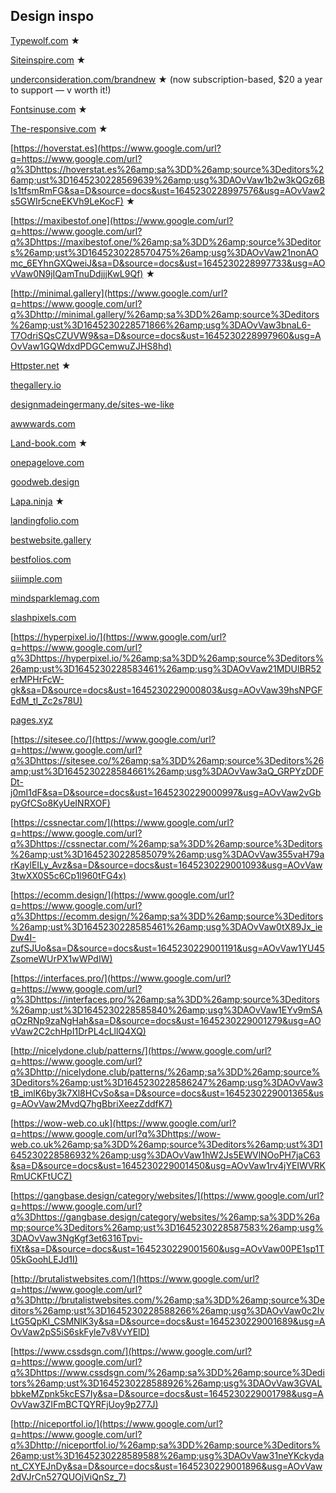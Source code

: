 ## Design inspo

[T](https://www.google.com/url?q=https://www.google.com/url?q%3Dhttp://typewolf.com%26amp;sa%3DD%26amp;source%3Deditors%26amp;ust%3D1645230228563646%26amp;usg%3DAOvVaw1saYkPzMMBf71MK1PvnxiU&sa=D&source=docs&ust=1645230228996643&usg=AOvVaw1OqOjyvftaiVa6iU1amk6w)[ypewolf.com](https://www.google.com/url?q=https://www.google.com/url?q%3Dhttp://typewolf.com%26amp;sa%3DD%26amp;source%3Deditors%26amp;ust%3D1645230228564089%26amp;usg%3DAOvVaw2zVS77OmEnlcaHfK7RpDAE&sa=D&source=docs&ust=1645230228996720&usg=AOvVaw05Y2hQ4ZBSJLfiZiY91yvM) ★

[S](https://www.google.com/url?q=https://www.google.com/url?q%3Dhttp://siteinspire.com%26amp;sa%3DD%26amp;source%3Deditors%26amp;ust%3D1645230228565347%26amp;usg%3DAOvVaw2GRQLuMHT2BhAGHBs7tw5W&sa=D&source=docs&ust=1645230228996880&usg=AOvVaw0Q5y2qQqDsJRmfPE8pwDSC)[iteinspire.com](https://www.google.com/url?q=https://www.google.com/url?q%3Dhttp://siteinspire.com%26amp;sa%3DD%26amp;source%3Deditors%26amp;ust%3D1645230228565713%26amp;usg%3DAOvVaw25W-BNe0iq-wntEbr9u0Jo&sa=D&source=docs&ust=1645230228996961&usg=AOvVaw1ie25giWd1Q2Z3DVPa8hSK) ★

[underconsideration.com/brandnew](https://www.google.com/url?q=https://www.google.com/url?q%3Dhttps://www.underconsideration.com/brandnew%26amp;sa%3DD%26amp;source%3Deditors%26amp;ust%3D1645230228566909%26amp;usg%3DAOvVaw0wkclvNa6GY-rMevsBAL6R&sa=D&source=docs&ust=1645230228997129&usg=AOvVaw1LHZGbzyKyzV2r0BUqmqwl) ★ (now subscription-based, $20 a year to support — v worth it!)

[Fontsinuse.com](https://www.google.com/url?q=https://www.google.com/url?q%3Dhttps://fontsinuse.com%26amp;sa%3DD%26amp;source%3Deditors%26amp;ust%3D1645230228567439%26amp;usg%3DAOvVaw2BMuHF_D1H3ypBBYIXX9FD&sa=D&source=docs&ust=1645230228997244&usg=AOvVaw0MMeMoVrEAWjGsk7pWvgGS) ★

[T](https://www.google.com/url?q=https://www.google.com/url?q%3Dhttp://the-responsive.com%26amp;sa%3DD%26amp;source%3Deditors%26amp;ust%3D1645230228568050%26amp;usg%3DAOvVaw1MKHlKvF-sVhrjk7XwDGDM&sa=D&source=docs&ust=1645230228997347&usg=AOvVaw0GkhDZPwF1qIbxaxByLZWe)[he-responsive.com](https://www.google.com/url?q=https://www.google.com/url?q%3Dhttp://the-responsive.com%26amp;sa%3DD%26amp;source%3Deditors%26amp;ust%3D1645230228568427%26amp;usg%3DAOvVaw1CU3Rz3cjpKEMtdYCaYaEl&sa=D&source=docs&ust=1645230228997422&usg=AOvVaw274UVTuT0K2LhKWsfzbIOr) ★

[https://hoverstat.es](https://www.google.com/url?q=https://www.google.com/url?q%3Dhttps://hoverstat.es%26amp;sa%3DD%26amp;source%3Deditors%26amp;ust%3D1645230228569639%26amp;usg%3DAOvVaw1b2w3kQGz6BIs1tfsmRmFG&sa=D&source=docs&ust=1645230228997576&usg=AOvVaw2s5GWIr5cneEKVh9LeKocF) ★

[https://maxibestof.one](https://www.google.com/url?q=https://www.google.com/url?q%3Dhttps://maxibestof.one/%26amp;sa%3DD%26amp;source%3Deditors%26amp;ust%3D1645230228570475%26amp;usg%3DAOvVaw21nonAOmc_6EYhnGXQweiJ&sa=D&source=docs&ust=1645230228997733&usg=AOvVaw0N9jIQamTnuDdjjjKwL9Qf) ★

[http://minimal.gallery](https://www.google.com/url?q=https://www.google.com/url?q%3Dhttp://minimal.gallery/%26amp;sa%3DD%26amp;source%3Deditors%26amp;ust%3D1645230228571866%26amp;usg%3DAOvVaw3bnaL6-T7OdriSQsCZUVW9&sa=D&source=docs&ust=1645230228997960&usg=AOvVaw1GQWdxdPDGCemwuZJHS8hd)

[H](https://www.google.com/url?q=https://www.google.com/url?q%3Dhttp://httpster.net/%26amp;sa%3DD%26amp;source%3Deditors%26amp;ust%3D1645230228572249%26amp;usg%3DAOvVaw3Q0TTrVRq9Gr4sSfPCYlmB&sa=D&source=docs&ust=1645230228998113&usg=AOvVaw2UZ4a2T7lx3iyNinmpdTh2)[ttpster.net](https://www.google.com/url?q=https://www.google.com/url?q%3Dhttp://httpster.net/%26amp;sa%3DD%26amp;source%3Deditors%26amp;ust%3D1645230228572643%26amp;usg%3DAOvVaw0lRXVggwNqdDQyylMMGfeq&sa=D&source=docs&ust=1645230228998263&usg=AOvVaw3n4BNbuqbdJtODOGzGisZ5) ★

[thegallery.io](https://www.google.com/url?q=https://www.google.com/url?q%3Dhttp://thegallery.io/%26amp;sa%3DD%26amp;source%3Deditors%26amp;ust%3D1645230228573974%26amp;usg%3DAOvVaw2sQWx7Uqr8xA0KkbgFrzo7&sa=D&source=docs&ust=1645230228998445&usg=AOvVaw29fVL5EXlGvC1OIMDUXPTm)

[designmadeingermany.de/sites-we-like](https://www.google.com/url?q=https://www.google.com/url?q%3Dhttp://designmadeingermany.de/sites-we-like%26amp;sa%3DD%26amp;source%3Deditors%26amp;ust%3D1645230228574483%26amp;usg%3DAOvVaw3F3st3zgiXnuYg0DxpjAH_&sa=D&source=docs&ust=1645230228998613&usg=AOvVaw2MRbSzShCLiAC03fpW6ALX)

[awwwards.com](https://www.google.com/url?q=https://www.google.com/url?q%3Dhttps://www.awwwards.com/%26amp;sa%3DD%26amp;source%3Deditors%26amp;ust%3D1645230228574927%26amp;usg%3DAOvVaw0mLD7g1yDpeXotpPjUuoJ9&sa=D&source=docs&ust=1645230228998772&usg=AOvVaw3dynS_Pcpopk9gRxXupl3_)

[L](https://www.google.com/url?q=https://www.google.com/url?q%3Dhttp://land-book.com/%26amp;sa%3DD%26amp;source%3Deditors%26amp;ust%3D1645230228575319%26amp;usg%3DAOvVaw3hWRhW_xaZQixu-jned6cK&sa=D&source=docs&ust=1645230228998921&usg=AOvVaw0Ra2NJnHnI1A1BbtoeR16f)[and-book.com](https://www.google.com/url?q=https://www.google.com/url?q%3Dhttp://land-book.com/%26amp;sa%3DD%26amp;source%3Deditors%26amp;ust%3D1645230228575627%26amp;usg%3DAOvVaw1t7GVdQNk9JWNB0G79kWRa&sa=D&source=docs&ust=1645230228999070&usg=AOvVaw0QkumyBiQk_hP6PYpDxYD5) ★

[onepagelove.com](https://www.google.com/url?q=https://www.google.com/url?q%3Dhttp://onepagelove.com%26amp;sa%3DD%26amp;source%3Deditors%26amp;ust%3D1645230228577140%26amp;usg%3DAOvVaw1RKo8ylVho-JmiaHhNFx-K&sa=D&source=docs&ust=1645230228999379&usg=AOvVaw1oKiGnz19-QWcuhbAItAx2)

[goodweb.design](https://www.google.com/url?q=https://www.google.com/url?q%3Dhttp://www.goodweb.design/%26amp;sa%3DD%26amp;source%3Deditors%26amp;ust%3D1645230228577595%26amp;usg%3DAOvVaw2xu_Lwyo1pALO03k4DXmOt&sa=D&source=docs&ust=1645230228999529&usg=AOvVaw32V9s_BCROFf_BjvjAEA7w)

[L](https://www.google.com/url?q=https://www.google.com/url?q%3Dhttps://www.lapa.ninja/%26amp;sa%3DD%26amp;source%3Deditors%26amp;ust%3D1645230228578106%26amp;usg%3DAOvVaw3XCyp1aMA-UZtkHs-5WZRN&sa=D&source=docs&ust=1645230228999682&usg=AOvVaw1W3iYdAubwSgqUzf2_oT-F)[apa.ninja](https://www.google.com/url?q=https://www.google.com/url?q%3Dhttps://www.lapa.ninja/%26amp;sa%3DD%26amp;source%3Deditors%26amp;ust%3D1645230228578432%26amp;usg%3DAOvVaw18Oc3OvQEJlVvcICFAt11B&sa=D&source=docs&ust=1645230228999804&usg=AOvVaw2zyAS_RM3YVXOfaXoMVwil) ★

[landingfolio.com](https://www.google.com/url?q=https://www.google.com/url?q%3Dhttps://www.landingfolio.com/%26amp;sa%3DD%26amp;source%3Deditors%26amp;ust%3D1645230228579043%26amp;usg%3DAOvVaw0Q4B0sM4LVG6iMQnHDvcv0&sa=D&source=docs&ust=1645230228999958&usg=AOvVaw1k1V4IJNrB0hjAvh22oGXw)

[bestwebsite.gallery](https://www.google.com/url?q=https://www.google.com/url?q%3Dhttps://bestwebsite.gallery/%26amp;sa%3DD%26amp;source%3Deditors%26amp;ust%3D1645230228579770%26amp;usg%3DAOvVaw1re59g7PNSXLisYWXHZkSL&sa=D&source=docs&ust=1645230229000113&usg=AOvVaw1WOL3p-AyjAar3JEYP1kkN)

[bestfolios.com](https://www.google.com/url?q=https://www.google.com/url?q%3Dhttp://www.bestfolios.com/%26amp;sa%3DD%26amp;source%3Deditors%26amp;ust%3D1645230228580379%26amp;usg%3DAOvVaw2JNUM3HnTDWgQQ5iVmnQcW&sa=D&source=docs&ust=1645230229000258&usg=AOvVaw2Z7nyq0NipILMp501J3nP-)

[siiimple.c](https://www.google.com/url?q=https://www.google.com/url?q%3Dhttps://siiimple.com/%26amp;sa%3DD%26amp;source%3Deditors%26amp;ust%3D1645230228580947%26amp;usg%3DAOvVaw2XuuICCztQhTc2nOytmF1i&sa=D&source=docs&ust=1645230229000355&usg=AOvVaw2rW4ZJdGqBMoGrlBxeBrrU)[o](https://www.google.com/url?q=https://www.google.com/url?q%3Dhttps://siiimple.com/%26amp;sa%3DD%26amp;source%3Deditors%26amp;ust%3D1645230228581325%26amp;usg%3DAOvVaw2a4X98IVMiFf5RohegMfTK&sa=D&source=docs&ust=1645230229000435&usg=AOvVaw0nCMvyOVyRSspERZWuoBf7)[m](https://www.google.com/url?q=https://www.google.com/url?q%3Dhttps://siiimple.com/%26amp;sa%3DD%26amp;source%3Deditors%26amp;ust%3D1645230228581743%26amp;usg%3DAOvVaw1EgfPj13_GdZeDTW6QHzmw&sa=D&source=docs&ust=1645230229000517&usg=AOvVaw3G960ffOvAZqoggpZUBgEd)

[mindsparklemag.com](https://www.google.com/url?q=https://www.google.com/url?q%3Dhttps://mindsparklemag.com/category/website/%26amp;sa%3DD%26amp;source%3Deditors%26amp;ust%3D1645230228582342%26amp;usg%3DAOvVaw2GEkkRc70-j1_iP76XAsDl&sa=D&source=docs&ust=1645230229000626&usg=AOvVaw3tJY79qRjLAXRrThEWX8i1)

[slashpixels.com](https://www.google.com/url?q=https://www.google.com/url?q%3Dhttp://slashpixels.com%26amp;sa%3DD%26amp;source%3Deditors%26amp;ust%3D1645230228582901%26amp;usg%3DAOvVaw2FosafX76KTAwnMajwUXtD&sa=D&source=docs&ust=1645230229000715&usg=AOvVaw2Mmlbeh7uEpCId2QpTe-S-)

[https://hyperpixel.io/](https://www.google.com/url?q=https://www.google.com/url?q%3Dhttps://hyperpixel.io/%26amp;sa%3DD%26amp;source%3Deditors%26amp;ust%3D1645230228583461%26amp;usg%3DAOvVaw21MDUlBR52erMPHrFcW-gk&sa=D&source=docs&ust=1645230229000803&usg=AOvVaw39hsNPGFEdM_tI_Zc2s78U)

[pages.xyz](https://www.google.com/url?q=https://www.google.com/url?q%3Dhttps://www.pages.xyz/%26amp;sa%3DD%26amp;source%3Deditors%26amp;ust%3D1645230228584039%26amp;usg%3DAOvVaw0k89TxUrXh9LMSiJWt7AVw&sa=D&source=docs&ust=1645230229000902&usg=AOvVaw1_8-xCUkOXrn2Crkw2DPZH)

[https://sitesee.co/](https://www.google.com/url?q=https://www.google.com/url?q%3Dhttps://sitesee.co/%26amp;sa%3DD%26amp;source%3Deditors%26amp;ust%3D1645230228584661%26amp;usg%3DAOvVaw3aQ_GRPYzDDFDt-j0mI1dF&sa=D&source=docs&ust=1645230229000997&usg=AOvVaw2vGbpyGfCSo8KyUeINRXOF)

[https://cssnectar.com/](https://www.google.com/url?q=https://www.google.com/url?q%3Dhttps://cssnectar.com/%26amp;sa%3DD%26amp;source%3Deditors%26amp;ust%3D1645230228585079%26amp;usg%3DAOvVaw355vaH79arKaylEILy_Avz&sa=D&source=docs&ust=1645230229001093&usg=AOvVaw3twXX0S5c6Cp1l960tFG4x)

[https://ecomm.design/](https://www.google.com/url?q=https://www.google.com/url?q%3Dhttps://ecomm.design/%26amp;sa%3DD%26amp;source%3Deditors%26amp;ust%3D1645230228585461%26amp;usg%3DAOvVaw0tX89Jx_ieDw4I-zufSJUo&sa=D&source=docs&ust=1645230229001191&usg=AOvVaw1YU45ZsomeWUrPX1wWPdIW)

[https://interfaces.pro/](https://www.google.com/url?q=https://www.google.com/url?q%3Dhttps://interfaces.pro/%26amp;sa%3DD%26amp;source%3Deditors%26amp;ust%3D1645230228585840%26amp;usg%3DAOvVaw1EYv9mSAqOzRNp9zaNgHah&sa=D&source=docs&ust=1645230229001279&usg=AOvVaw2C2chHpI1DrPL4cLllQ4XQ)

[http://nicelydone.club/patterns/](https://www.google.com/url?q=https://www.google.com/url?q%3Dhttp://nicelydone.club/patterns/%26amp;sa%3DD%26amp;source%3Deditors%26amp;ust%3D1645230228586247%26amp;usg%3DAOvVaw3tB_imlK6by3k7Xl8HCvSo&sa=D&source=docs&ust=1645230229001365&usg=AOvVaw2MvdQ7hgBbriXeezZddfK7)

[https://wow-web.co.uk](https://www.google.com/url?q=https://www.google.com/url?q%3Dhttps://wow-web.co.uk%26amp;sa%3DD%26amp;source%3Deditors%26amp;ust%3D1645230228586932%26amp;usg%3DAOvVaw1hW2Js5EWVlNOoPH7jaC63&sa=D&source=docs&ust=1645230229001450&usg=AOvVaw1rv4jYEIWVRKRmUCKFtUCZ)

[https://gangbase.design/category/websites/](https://www.google.com/url?q=https://www.google.com/url?q%3Dhttps://gangbase.design/category/websites/%26amp;sa%3DD%26amp;source%3Deditors%26amp;ust%3D1645230228587583%26amp;usg%3DAOvVaw3NgKgf3et6316Tpvi-fiXt&sa=D&source=docs&ust=1645230229001560&usg=AOvVaw00PE1sp1T05kGoohLEJd1I)

[http://brutalistwebsites.com/](https://www.google.com/url?q=https://www.google.com/url?q%3Dhttp://brutalistwebsites.com/%26amp;sa%3DD%26amp;source%3Deditors%26amp;ust%3D1645230228588266%26amp;usg%3DAOvVaw0c2IvLtG5QpKI_CSMNlK3y&sa=D&source=docs&ust=1645230229001689&usg=AOvVaw2pS5iS6skFyle7v8VvYElD)

[https://www.cssdsgn.com/](https://www.google.com/url?q=https://www.google.com/url?q%3Dhttps://www.cssdsgn.com/%26amp;sa%3DD%26amp;source%3Deditors%26amp;ust%3D1645230228588926%26amp;usg%3DAOvVaw3GVALbbkeMZpnk5kcES7Iy&sa=D&source=docs&ust=1645230229001798&usg=AOvVaw3ZIFmBCTQYRFjUoy9p277J)

[http://niceportfol.io/](https://www.google.com/url?q=https://www.google.com/url?q%3Dhttp://niceportfol.io/%26amp;sa%3DD%26amp;source%3Deditors%26amp;ust%3D1645230228589588%26amp;usg%3DAOvVaw31neYKckydant_CXYEJnDy&sa=D&source=docs&ust=1645230229001896&usg=AOvVaw2dVJrCn527QUOjViQnSz_7)